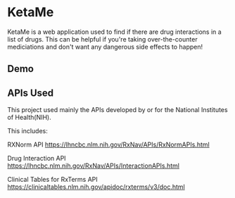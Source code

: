 # KetaMe

KetaMe is a web application used to find if there are drug interactions in a list of drugs. This can be helpful if you're taking over-the-counter mediciations and don't want any dangerous side effects to happen!

## Demo

## APIs Used
This project used mainly the APIs developed by or for the National Institutes of Health(NIH).

This includes:

RXNorm API
https://lhncbc.nlm.nih.gov/RxNav/APIs/RxNormAPIs.html

Drug Interaction API
https://lhncbc.nlm.nih.gov/RxNav/APIs/InteractionAPIs.html

Clinical Tables for RxTerms API
https://clinicaltables.nlm.nih.gov/apidoc/rxterms/v3/doc.html

